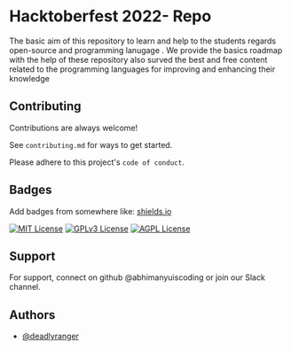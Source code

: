 
# Hacktoberfest 2022- Repo
The basic aim of this repository to learn and help to the students 
regards open-source and programming lanugage . We provide the basics 
roadmap with the help of these repository also surved the best and free
content related to the programming languages for improving and enhancing 
their knowledge



## Contributing

Contributions are always welcome!

See `contributing.md` for ways to get started.

Please adhere to this project's `code of conduct`.


## Badges

Add badges from somewhere like: [shields.io](https://shields.io/)

[![MIT License](https://img.shields.io/badge/License-MIT-green.svg)](https://choosealicense.com/licenses/mit/)
[![GPLv3 License](https://img.shields.io/badge/License-GPL%20v3-yellow.svg)](https://opensource.org/licenses/)
[![AGPL License](https://img.shields.io/badge/license-AGPL-blue.svg)](http://www.gnu.org/licenses/agpl-3.0)


## Support

For support, connect on github @abhimanyuiscoding or join our Slack channel.


## Authors

- [@deadlyranger](https://www.github.com/deadlyranger)

